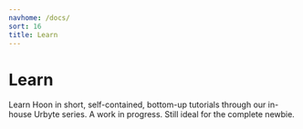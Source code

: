 ```yaml
---
navhome: /docs/
sort: 16
title: Learn
---
```


# Learn

Learn Hoon in short, self-contained, bottom-up tutorials through our in-house Urbyte series. A work in progress. Still ideal for the complete newbie.

<list/>
